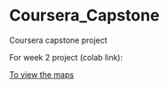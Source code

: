# Coursera_Capstone
Coursera capstone project


For week 2 project (colab link):

[To view the maps](https://colab.research.google.com/drive/1HtMv983XiagMtCgbGZMwHgMqpj89IlxF)
